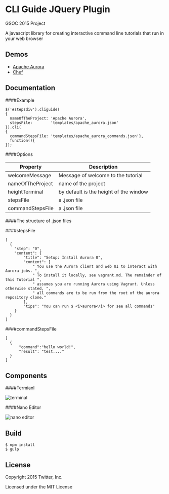 # CLI Guide JQuery Plugin

GSOC 2015 Project

A javascript library for creating interactive command line tutorials that run in your web browser

Demos
-----

* [Apache Aurora](http://twitter.github.io/cli-guide.js/demo/aurora.html)
* [Chef](http://twitter.github.io/cli-guide.js/demo/chef.html)


Documentation
-------------

####Example

    $('#stepsdiv').cliguide(
    {
      nameOfTheProject: 'Apache Aurora',
      stepsFile:        'templates/apache_aurora.json'
    }).cli(
    {
      commandStepsFile: 'templates/apache_aurora_commands.json'},
      function(){
    });

####Options

| Property | Description |
|---|---|
| welcomeMessage   | Message of welcome to the tutorial |
| nameOfTheProject | name of the project  |
| heightTerminal   | by default is the height of the window |
| stepsFile        | a .json file |
| commandStepsFile | a .json file |

####The structure of .json files

####stepsFile

    [
      {
        "step": "0",
        "content": {
            "title": "Setup: Install Aurora 0",
            "content": [
                " You use the Aurora client and web UI to interact with Aurora jobs. ",
                " To install it locally, see vagrant.md. The remainder of this Tutorial ",
                " assumes you are running Aurora using Vagrant. Unless otherwise stated, ",
                " all commands are to be run from the root of the aurora repository clone."
            ],
            "tips": "You can run $ <i>aurora</i> for see all commands"
        }
      }
    ]

####commandStepsFile

    [
      {
    	  "command":"hello world!",
    	  "result": "test...."
      }
    ]


Components
-------------

####Termianl

![terminal](https://raw.github.com/twitter/cli-guide.js/master/terminal.gif)

####Nano Editor

![nano editor](https://raw.github.com/twitter/cli-guide.js/master/nano.gif)

Build
-------------
    $ npm install
    $ gulp


License
-------

Copyright 2015 Twitter, Inc.

Licensed under the MIT License
